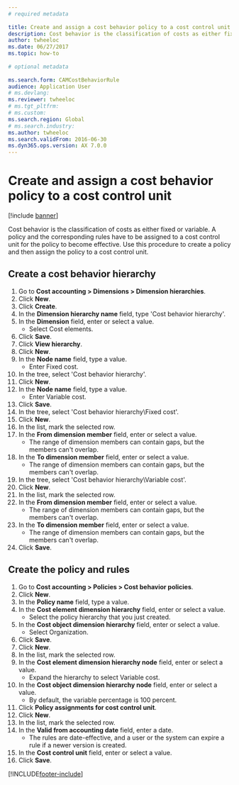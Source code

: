 ```yaml
--- 
# required metadata 
 
title: Create and assign a cost behavior policy to a cost control unit
description: Cost behavior is the classification of costs as either fixed or variable. 
author: twheeloc
ms.date: 06/27/2017
ms.topic: how-to 
 
# optional metadata 
 
ms.search.form: CAMCostBehaviorRule
audience: Application User 
# ms.devlang:  
ms.reviewer: twheeloc
# ms.tgt_pltfrm:  
# ms.custom:  
ms.search.region: Global
# ms.search.industry: 
ms.author: twheeloc
ms.search.validFrom: 2016-06-30 
ms.dyn365.ops.version: AX 7.0.0 
---
```

# Create and assign a cost behavior policy to a cost control unit

[!include [banner](../../includes/banner.md)]

Cost behavior is the classification of costs as either fixed or variable. A policy and the corresponding rules have to be assigned to a cost control unit for the policy to become effective. Use this procedure to create a policy and then assign the policy to a cost control unit.


## Create a cost behavior hierarchy
1. Go to **Cost accounting > Dimensions > Dimension hierarchies**.
2. Click **New**.
3. Click **Create**.
4. In the **Dimension hierarchy name** field, type 'Cost behavior hierarchy'.
5. In the **Dimension** field, enter or select a value.
    * Select Cost elements.  
6. Click **Save**.
7. Click **View hierarchy**.
8. Click **New**.
9. In the **Node name** field, type a value.
    * Enter Fixed cost.  
10. In the tree, select 'Cost behavior hierarchy'.
11. Click **New**.
12. In the **Node name** field, type a value.
    * Enter Variable cost.  
13. Click **Save**.
14. In the tree, select 'Cost behavior hierarchy\Fixed cost'.
15. Click **New**.
16. In the list, mark the selected row.
17. In the **From dimension member** field, enter or select a value.
    * The range of dimension members can contain gaps, but the members can't overlap.  
18. In the **To dimension member** field, enter or select a value.
    * The range of dimension members can contain gaps, but the members can't overlap.  
19. In the tree, select 'Cost behavior hierarchy\Variable cost'.
20. Click **New**.
21. In the list, mark the selected row.
22. In the **From dimension member** field, enter or select a value.
    * The range of dimension members can contain gaps, but the members can't overlap.  
23. In the **To dimension member** field, enter or select a value.
    * The range of dimension members can contain gaps, but the members can't overlap.  
24. Click **Save**.

## Create the policy and rules
1. Go to **Cost accounting > Policies > Cost behavior policies**.
2. Click **New**.
3. In the **Policy name** field, type a value.
4. In the **Cost element dimension hierarchy** field, enter or select a value.
    * Select the policy hierarchy that you just created.  
5. In the **Cost object dimension hierarchy** field, enter or select a value.
    * Select Organization.  
6. Click **Save**.
7. Click **New**.
8. In the list, mark the selected row.
9. In the **Cost element dimension hierarchy node** field, enter or select a value.
    * Expand the hierarchy to select Variable cost.  
10. In the **Cost object dimension hierarchy node** field, enter or select a value.
    * By default, the variable percentage is 100 percent.  
11. Click **Policy assignments for cost control unit**.
12. Click **New**.
13. In the list, mark the selected row.
14. In the **Valid from accounting date** field, enter a date.
    * The rules are date-effective, and a user or the system can expire a rule if a newer version is created.  
15. In the **Cost control unit** field, enter or select a value.
16. Click **Save**.



[!INCLUDE[footer-include](../../../includes/footer-banner.md)]
